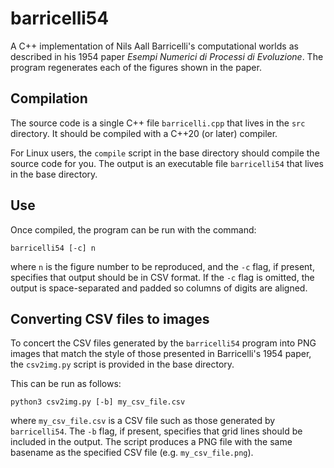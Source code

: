 # barricelli54
A C++ implementation of Nils Aall Barricelli's computational worlds as
described in his 1954 paper _Esempi Numerici di Processi di Evoluzione_.
The program regenerates each of the figures shown in the paper.

## Compilation
The source code is a single C++ file `barricelli.cpp` that lives in the `src` directory. It should be compiled with a C++20 (or later) compiler.

For Linux users, the `compile` script in the base directory should
compile the source code for you. The output is an executable file
`barricelli54` that lives in the base directory.

## Use
Once compiled, the program can be run with the command:
```
barricelli54 [-c] n
```
where `n` is the figure number to be reproduced, and the `-c` flag,
if present, specifies that output should be in CSV format. If the `-c`
flag is omitted, the output is space-separated and padded so columns
of digits are aligned.

## Converting CSV files to images
To concert the CSV files generated by the `barricelli54` program into
PNG images that match the style of those presented in Barricelli's 1954
paper, the `csv2img.py` script is provided in the base directory.

This can be run as follows:
```
python3 csv2img.py [-b] my_csv_file.csv
```
where `my_csv_file.csv` is a CSV file such as those generated by
`barricelli54`. The `-b` flag, if present, specifies that grid lines
should be included in the output. The script produces a PNG file
with the same basename as the specified CSV file (e.g. `my_csv_file.png`).



